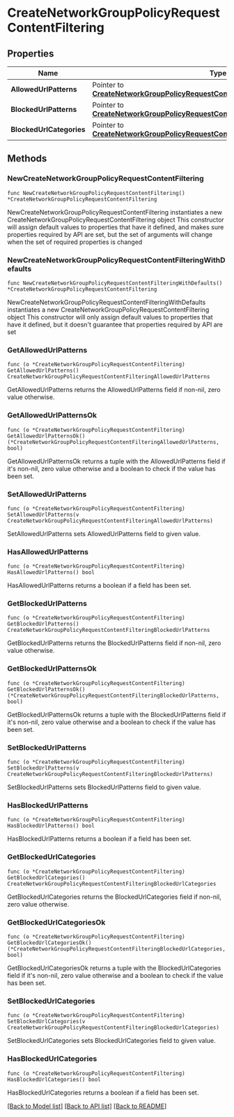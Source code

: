 # CreateNetworkGroupPolicyRequestContentFiltering

## Properties

Name | Type | Description | Notes
------------ | ------------- | ------------- | -------------
**AllowedUrlPatterns** | Pointer to [**CreateNetworkGroupPolicyRequestContentFilteringAllowedUrlPatterns**](CreateNetworkGroupPolicyRequestContentFilteringAllowedUrlPatterns.md) |  | [optional] 
**BlockedUrlPatterns** | Pointer to [**CreateNetworkGroupPolicyRequestContentFilteringBlockedUrlPatterns**](CreateNetworkGroupPolicyRequestContentFilteringBlockedUrlPatterns.md) |  | [optional] 
**BlockedUrlCategories** | Pointer to [**CreateNetworkGroupPolicyRequestContentFilteringBlockedUrlCategories**](CreateNetworkGroupPolicyRequestContentFilteringBlockedUrlCategories.md) |  | [optional] 

## Methods

### NewCreateNetworkGroupPolicyRequestContentFiltering

`func NewCreateNetworkGroupPolicyRequestContentFiltering() *CreateNetworkGroupPolicyRequestContentFiltering`

NewCreateNetworkGroupPolicyRequestContentFiltering instantiates a new CreateNetworkGroupPolicyRequestContentFiltering object
This constructor will assign default values to properties that have it defined,
and makes sure properties required by API are set, but the set of arguments
will change when the set of required properties is changed

### NewCreateNetworkGroupPolicyRequestContentFilteringWithDefaults

`func NewCreateNetworkGroupPolicyRequestContentFilteringWithDefaults() *CreateNetworkGroupPolicyRequestContentFiltering`

NewCreateNetworkGroupPolicyRequestContentFilteringWithDefaults instantiates a new CreateNetworkGroupPolicyRequestContentFiltering object
This constructor will only assign default values to properties that have it defined,
but it doesn't guarantee that properties required by API are set

### GetAllowedUrlPatterns

`func (o *CreateNetworkGroupPolicyRequestContentFiltering) GetAllowedUrlPatterns() CreateNetworkGroupPolicyRequestContentFilteringAllowedUrlPatterns`

GetAllowedUrlPatterns returns the AllowedUrlPatterns field if non-nil, zero value otherwise.

### GetAllowedUrlPatternsOk

`func (o *CreateNetworkGroupPolicyRequestContentFiltering) GetAllowedUrlPatternsOk() (*CreateNetworkGroupPolicyRequestContentFilteringAllowedUrlPatterns, bool)`

GetAllowedUrlPatternsOk returns a tuple with the AllowedUrlPatterns field if it's non-nil, zero value otherwise
and a boolean to check if the value has been set.

### SetAllowedUrlPatterns

`func (o *CreateNetworkGroupPolicyRequestContentFiltering) SetAllowedUrlPatterns(v CreateNetworkGroupPolicyRequestContentFilteringAllowedUrlPatterns)`

SetAllowedUrlPatterns sets AllowedUrlPatterns field to given value.

### HasAllowedUrlPatterns

`func (o *CreateNetworkGroupPolicyRequestContentFiltering) HasAllowedUrlPatterns() bool`

HasAllowedUrlPatterns returns a boolean if a field has been set.

### GetBlockedUrlPatterns

`func (o *CreateNetworkGroupPolicyRequestContentFiltering) GetBlockedUrlPatterns() CreateNetworkGroupPolicyRequestContentFilteringBlockedUrlPatterns`

GetBlockedUrlPatterns returns the BlockedUrlPatterns field if non-nil, zero value otherwise.

### GetBlockedUrlPatternsOk

`func (o *CreateNetworkGroupPolicyRequestContentFiltering) GetBlockedUrlPatternsOk() (*CreateNetworkGroupPolicyRequestContentFilteringBlockedUrlPatterns, bool)`

GetBlockedUrlPatternsOk returns a tuple with the BlockedUrlPatterns field if it's non-nil, zero value otherwise
and a boolean to check if the value has been set.

### SetBlockedUrlPatterns

`func (o *CreateNetworkGroupPolicyRequestContentFiltering) SetBlockedUrlPatterns(v CreateNetworkGroupPolicyRequestContentFilteringBlockedUrlPatterns)`

SetBlockedUrlPatterns sets BlockedUrlPatterns field to given value.

### HasBlockedUrlPatterns

`func (o *CreateNetworkGroupPolicyRequestContentFiltering) HasBlockedUrlPatterns() bool`

HasBlockedUrlPatterns returns a boolean if a field has been set.

### GetBlockedUrlCategories

`func (o *CreateNetworkGroupPolicyRequestContentFiltering) GetBlockedUrlCategories() CreateNetworkGroupPolicyRequestContentFilteringBlockedUrlCategories`

GetBlockedUrlCategories returns the BlockedUrlCategories field if non-nil, zero value otherwise.

### GetBlockedUrlCategoriesOk

`func (o *CreateNetworkGroupPolicyRequestContentFiltering) GetBlockedUrlCategoriesOk() (*CreateNetworkGroupPolicyRequestContentFilteringBlockedUrlCategories, bool)`

GetBlockedUrlCategoriesOk returns a tuple with the BlockedUrlCategories field if it's non-nil, zero value otherwise
and a boolean to check if the value has been set.

### SetBlockedUrlCategories

`func (o *CreateNetworkGroupPolicyRequestContentFiltering) SetBlockedUrlCategories(v CreateNetworkGroupPolicyRequestContentFilteringBlockedUrlCategories)`

SetBlockedUrlCategories sets BlockedUrlCategories field to given value.

### HasBlockedUrlCategories

`func (o *CreateNetworkGroupPolicyRequestContentFiltering) HasBlockedUrlCategories() bool`

HasBlockedUrlCategories returns a boolean if a field has been set.


[[Back to Model list]](../README.md#documentation-for-models) [[Back to API list]](../README.md#documentation-for-api-endpoints) [[Back to README]](../README.md)


